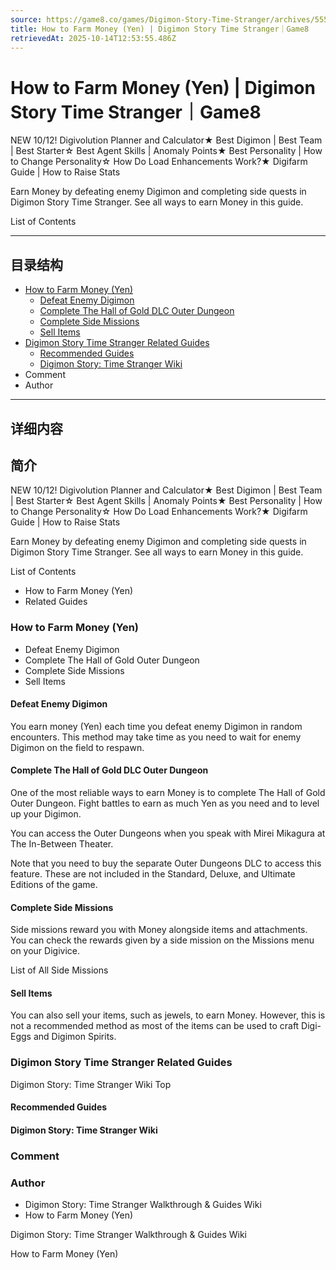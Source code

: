 ```yaml
---
source: https://game8.co/games/Digimon-Story-Time-Stranger/archives/555564
title: How to Farm Money (Yen) | Digimon Story Time Stranger｜Game8
retrievedAt: 2025-10-14T12:53:55.486Z
---
```


# How to Farm Money (Yen) | Digimon Story Time Stranger｜Game8

NEW 10/12! Digivolution Planner and Calculator★ Best Digimon | Best Team | Best Starter☆ Best Agent Skills | Anomaly Points★ Best Personality | How to Change Personality☆ How Do Load Enhancements Work?★ Digifarm Guide | How to Raise Stats

Earn Money by defeating enemy Digimon and completing side quests in Digimon Story Time Stranger. See all ways to earn Money in this guide.

List of Contents

---

## 目录结构

  - [How to Farm Money (Yen)](#hl_1)
    - [Defeat Enemy Digimon](#hm_1)
    - [Complete The Hall of Gold DLC Outer Dungeon](#hm_2)
    - [Complete Side Missions](#hm_3)
    - [Sell Items](#hm_4)
  - [Digimon Story Time Stranger Related Guides](#hl_2)
    - [Recommended Guides](#hm_5)
    - [Digimon Story: Time Stranger Wiki](#hm_6)
  - Comment
  - Author

---

## 详细内容

## 简介

NEW 10/12! Digivolution Planner and Calculator★ Best Digimon | Best Team | Best Starter☆ Best Agent Skills | Anomaly Points★ Best Personality | How to Change Personality☆ How Do Load Enhancements Work?★ Digifarm Guide | How to Raise Stats

Earn Money by defeating enemy Digimon and completing side quests in Digimon Story Time Stranger. See all ways to earn Money in this guide.

List of Contents

- How to Farm Money (Yen)
- Related Guides

### How to Farm Money (Yen)

- Defeat Enemy Digimon
- Complete The Hall of Gold Outer Dungeon
- Complete Side Missions
- Sell Items

#### Defeat Enemy Digimon

You earn money (Yen) each time you defeat enemy Digimon in random encounters. This method may take time as you need to wait for enemy Digimon on the field to respawn.

#### Complete The Hall of Gold DLC Outer Dungeon

One of the most reliable ways to earn Money is to complete The Hall of Gold Outer Dungeon. Fight battles to earn as much Yen as you need and to level up your Digimon.

You can access the Outer Dungeons when you speak with Mirei Mikagura at The In-Between Theater.

Note that you need to buy the separate Outer Dungeons DLC to access this feature. These are not included in the Standard, Deluxe, and Ultimate Editions of the game.

#### Complete Side Missions

Side missions reward you with Money alongside items and attachments. You can check the rewards given by a side mission on the Missions menu on your Digivice.

List of All Side Missions

#### Sell Items

You can also sell your items, such as jewels, to earn Money. However, this is not a recommended method as most of the items can be used to craft Digi-Eggs and Digimon Spirits.

### Digimon Story Time Stranger Related Guides

Digimon Story: Time Stranger Wiki Top

#### Recommended Guides



#### Digimon Story: Time Stranger Wiki



### Comment



### Author

- Digimon Story: Time Stranger Walkthrough & Guides Wiki
- How to Farm Money (Yen)

Digimon Story: Time Stranger Walkthrough & Guides Wiki

How to Farm Money (Yen)
